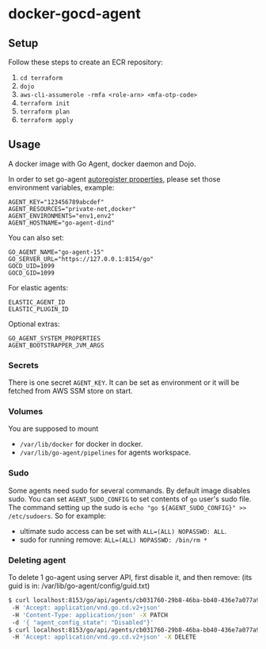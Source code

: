 # docker-gocd-agent

## Setup

Follow these steps to create an ECR repository:
1. `cd terraform`
2. `dojo`
3. `aws-cli-assumerole -rmfa <role-arn> <mfa-otp-code>`
4. `terraform init`
5. `terraform plan`
6. `terraform apply`

## Usage

A docker image with Go Agent, docker daemon and Dojo.

In order to set go-agent [autoregister properties](https://docs.go.cd/current/advanced_usage/agent_auto_register.html),
 please set those environment variables, example:
```
AGENT_KEY="123456789abcdef"
AGENT_RESOURCES="private-net,docker"
AGENT_ENVIRONMENTS="env1,env2"
AGENT_HOSTNAME="go-agent-dind"
```
You can also set:
```
GO_AGENT_NAME="go-agent-15"
GO_SERVER_URL="https://127.0.0.1:8154/go"
GOCD_UID=1099
GOCD_GID=1099
```

For elastic agents:
```
ELASTIC_AGENT_ID
ELASTIC_PLUGIN_ID
```

Optional extras:
```
GO_AGENT_SYSTEM_PROPERTIES
AGENT_BOOTSTRAPPER_JVM_ARGS
```

### Secrets

There is one secret `AGENT_KEY`. It can be set as environment or it will be fetched from AWS SSM store on start.

### Volumes

You are supposed to mount
 * `/var/lib/docker` for docker in docker.
 * `/var/lib/go-agent/pipelines` for agents workspace.

### Sudo

Some agents need sudo for several commands. By default image disables sudo.
You can set `AGENT_SUDO_CONFIG` to set contents of `go` user's sudo file.
The command setting up the sudo is `echo "go ${AGENT_SUDO_CONFIG}" >> /etc/sudoers`.
So for example:
 - ultimate sudo access can be set with `ALL=(ALL) NOPASSWD: ALL`.
 - sudo for running remove: `ALL=(ALL) NOPASSWD: /bin/rm *`

### Deleting agent

To delete 1 go-agent using server API, first disable it, and then remove:
 (its guid is in: /var/lib/go-agent/config/guid.txt)
```bash
$ curl localhost:8153/go/api/agents/cb031760-29b8-46ba-bb40-436e7a077a90
 -H 'Accept: application/vnd.go.cd.v2+json'
 -H 'Content-Type: application/json' -X PATCH
 -d '{ "agent_config_state": "Disabled"}'
$ curl localhost:8153/go/api/agents/cb031760-29b8-46ba-bb40-436e7a077a90
 -H 'Accept: application/vnd.go.cd.v2+json' -X DELETE
```
